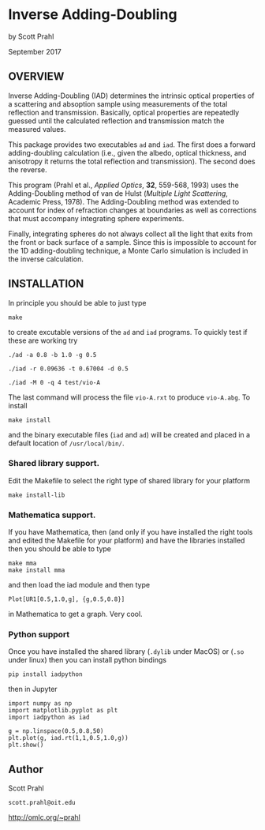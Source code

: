 # Inverse Adding-Doubling

by Scott Prahl

September 2017

## OVERVIEW

Inverse Adding-Doubling (IAD) determines the intrinsic optical properties of a scattering and absoption sample using measurements of the total reflection and transmission.  Basically, optical properties are repeatedly guessed until the calculated reflection and transmission match the measured values.

This package provides two executables `ad` and `iad`.  The first does a forward adding-doubling calculation (i.e., given the albedo, optical thickness, and anisotropy it returns the total reflection and transmission).  The second
does the reverse.

This program (Prahl et al., *Applied Optics*, **32**, 559-568, 1993) uses the Adding-Doubling method of
van de Hulst (*Multiple Light Scattering*, Academic Press, 1978).  The Adding-Doubling method was extended to account for index of refraction changes at boundaries as well as corrections that must accompany integrating sphere experiments.

Finally, integrating spheres do not always collect all the light that exits from the front or back surface of a sample.  Since this is impossible to account for the 1D adding-doubling technique, a Monte Carlo simulation is included in the inverse calculation.


## INSTALLATION

In principle you should be able to just type

    make

to create excutable versions of the `ad` and `iad` programs.  To quickly test
if these are working try

    ./ad -a 0.8 -b 1.0 -g 0.5

    ./iad -r 0.09636 -t 0.67004 -d 0.5

    ./iad -M 0 -q 4 test/vio-A

The last command will process the file `vio-A.rxt` to produce `vio-A.abg`.  To install

    make install

and the binary executable files (`iad` and `ad`) will be created and placed in a default location of
`/usr/local/bin/`.


### Shared library support.  

Edit the Makefile to select the right type of shared library for your platform

	make install-lib

### Mathematica support.  

If you have Mathematica, then (and only if you have installed the right
tools and edited the Makefile for your platform) and have the libraries installed then you should be able to type

	make mma
	make install mma

and then load the iad module and then type 

    Plot[UR1[0.5,1.0,g], {g,0.5,0.8}]

in Mathematica to get a graph.  Very cool.

### Python support

Once you have installed the shared library (`.dylib` under MacOS) or (`.so` under linux)
then you can install python bindings

    pip install iadpython

then in Jupyter 

    import numpy as np
    import matplotlib.pyplot as plt
    import iadpython as iad
    
    g = np.linspace(0.5,0.8,50)
    plt.plot(g, iad.rt(1,1,0.5,1.0,g))
    plt.show()
    

## Author

Scott Prahl

`scott.prahl@oit.edu`

http://omlc.org/~prahl

